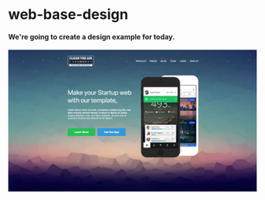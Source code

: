 # web-base-design
#### We're going to create a design example for today.
![homepage](./images/homepage.png)